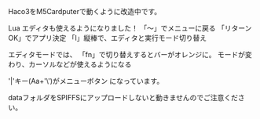 Haco3をM5Cardputerで動くように改造中です。

Lua エディタも使えるようになりました！
「〜」でメニューに戻る
「リターンOK」でアプリ決定
「l」縦棒で、エディタと実行モード切り替え

エディタモードでは、
「fn」で切り替えするとバーがオレンジに。
モードが変わり、カーソルなどが使えるようになる

'|'キー(Aa+'\\')がメニューボタン
になっています。

dataフォルダをSPIFFSにアップロードしないと動きませんのでご注意ください。
